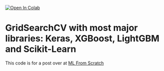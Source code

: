 [![Open In Colab](https://colab.research.google.com/assets/colab-badge.svg)](https://colab.research.google.com/github/casperbh96/GridSearchCV-with-Keras-sklearn/blob/master/GridSearchCv_with_Keras_and_sklearn.ipynb)

# GridSearchCV with most major libraries: Keras, XGBoost, LightGBM and Scikit-Learn
 
This code is for a post over at [ML From Scratch](https://mlfromscratch.com/gridsearch-in-keras-sklearn/)
